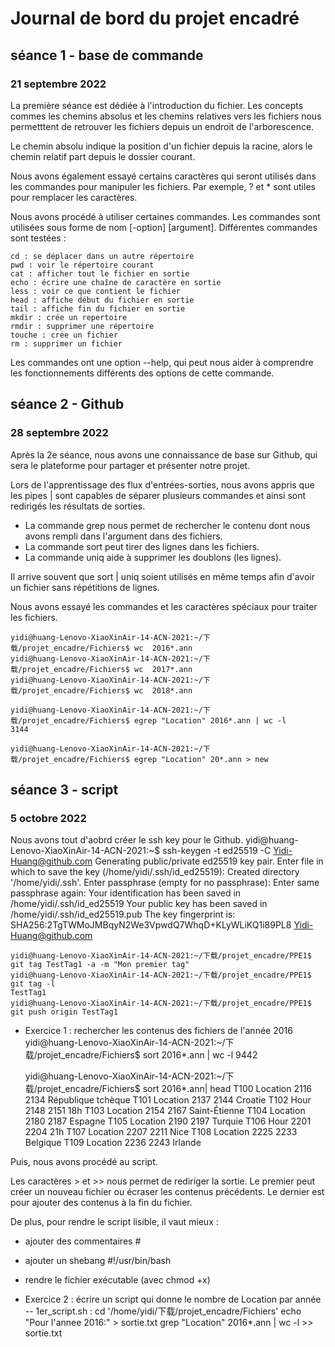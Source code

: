 # Journal de bord du projet encadré

## séance 1 - base de commande
### 21 septembre 2022 
La première séance est dédiée à l'introduction du fichier. Les concepts commes les chemins absolus et les chemins relatives vers les fichiers nous permetttent de retrouver les fichiers depuis un endroit de l'arborescence.

Le chemin absolu indique la position d'un fichier depuis la racine, alors le chemin relatif part depuis le dossier courant.

Nous avons également essayé certains caractères qui seront utilisés dans les commandes pour manipuler les fichiers. Par exemple, ? et * sont utiles pour remplacer les caractères.

Nous avons procédé à utiliser certaines commandes. Les commandes sont utilisées sous forme de nom [-option] [argument]. Différentes commandes sont testées : 

    cd : se déplacer dans un autre répertoire
    pwd : voir le répertoire courant
    cat : afficher tout le fichier en sortie
    echo : écrire une chaîne de caractère en sortie
    less : voir ce que contient le fichier
    head : affiche début du fichier en sortie
    tail : affiche fin du fichier en sortie
    mkdir : crée un repertoire
    rmdir : supprimer une répertoire
    touche : crée un fichier 
    rm : supprimer un fichier

Les commandes ont une option --help, qui peut nous aider à comprendre les fonctionnements différents des options de cette commande.

## séance 2 - Github
### 28 septembre 2022
Après la 2e séance, nous avons une connaissance de base sur Github, qui sera le plateforme pour partager et présenter notre projet.

Lors de l'apprentissage des flux d'entrées-sorties, nous avons appris que les pipes | sont capables de séparer plusieurs commandes et ainsi sont redirigés les résultats de sorties.

- La commande grep nous permet de rechercher le contenu dont nous avons rempli dans l'argument dans des fichiers.
- La commande sort peut tirer des lignes dans les fichiers.
- La commande uniq aide à supprimer les doublons (les lignes).

Il arrive souvent que sort | uniq soient utilisés en même temps afin d'avoir un fichier sans répétitions de lignes.

Nous avons essayé les commandes et les caractères spéciaux pour traiter les fichiers.

	yidi@huang-Lenovo-XiaoXinAir-14-ACN-2021:~/下载/projet_encadre/Fichiers$ wc  2016*.ann
	yidi@huang-Lenovo-XiaoXinAir-14-ACN-2021:~/下载/projet_encadre/Fichiers$ wc  2017*.ann
	yidi@huang-Lenovo-XiaoXinAir-14-ACN-2021:~/下载/projet_encadre/Fichiers$ wc  2018*.ann

	yidi@huang-Lenovo-XiaoXinAir-14-ACN-2021:~/下载/projet_encadre/Fichiers$ egrep "Location" 2016*.ann | wc -l
	3144

	yidi@huang-Lenovo-XiaoXinAir-14-ACN-2021:~/下载/projet_encadre/Fichiers$ egrep "Location" 20*.ann > new


## séance 3 - script
### 5 octobre 2022
Nous avons tout d'aobrd créer le ssh key pour le Github.
	yidi@huang-Lenovo-XiaoXinAir-14-ACN-2021:~$ ssh-keygen -t ed25519 -C Yidi-Huang@github.com
	Generating public/private ed25519 key pair.
	Enter file in which to save the key (/home/yidi/.ssh/id_ed25519): 
	Created directory '/home/yidi/.ssh'.
	Enter passphrase (empty for no passphrase): 
	Enter same passphrase again: 
	Your identification has been saved in /home/yidi/.ssh/id_ed25519
	Your public key has been saved in /home/yidi/.ssh/id_ed25519.pub
	The key fingerprint is:
	SHA256:2TgTWMoJMBqyN2We3VpwdQ7WhqD+KLyWLiKQ1i89PL8 Yidi-Huang@github.com

	yidi@huang-Lenovo-XiaoXinAir-14-ACN-2021:~/下载/projet_encadre/PPE1$ git tag TestTag1 -a -m "Mon premier tag"
	yidi@huang-Lenovo-XiaoXinAir-14-ACN-2021:~/下载/projet_encadre/PPE1$ git tag -l
	TestTag1
	yidi@huang-Lenovo-XiaoXinAir-14-ACN-2021:~/下载/projet_encadre/PPE1$ git push origin TestTag1

- Exercice 1 : rechercher les contenus des fichiers de l'année 2016
	yidi@huang-Lenovo-XiaoXinAir-14-ACN-2021:~/下载/projet_encadre/Fichiers$ sort 2016*.ann | wc -l
	9442

	yidi@huang-Lenovo-XiaoXinAir-14-ACN-2021:~/下载/projet_encadre/Fichiers$ sort 2016*.ann| head
	T100	Location 2116 2134	République tchèque
	T101	Location 2137 2144	Croatie
	T102	Hour 2148 2151	18h
	T103	Location 2154 2167	Saint-Étienne
	T104	Location 2180 2187	Espagne
	T105	Location 2190 2197	Turquie
	T106	Hour 2201 2204	21h
	T107	Location 2207 2211	Nice
	T108	Location 2225 2233	Belgique
	T109	Location 2236 2243	Irlande

Puis, nous avons procédé au script.

Les caractères > et >> nous permet de rediriger la sortie. Le premier peut créer un nouveau fichier ou écraser les contenus précédents. Le dernier est pour ajouter des contenus à la fin du fichier.

De plus, pour rendre le script lisible, il vaut mieux :
- ajouter des commentaires #
- ajouter un shebang #!/usr/bin/bash
- rendre le fichier exécutable (avec chmod +x)

- Exercice 2 : écrire un script qui donne le nombre de Location par année
-- 1er_script.sh :
	cd '/home/yidi/下载/projet_encadre/Fichiers' 
	echo "Pour l'annee 2016:" > sortie.txt
	grep "Location" 2016*.ann | wc -l >> sortie.txt

